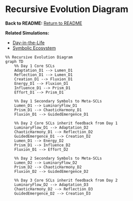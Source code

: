 # Recursive Evolution Diagram

**Back to README:** [Return to README](../README.md)  

**Related Simulations:**  
- [Day-in-the-Life](../simulations/day_in_the_life.md)  
- [Symbolic Ecosystem](../simulations/symbolic_ecosystem.md)

```mermaid
%% Recursive Evolution Diagram
graph TD
    %% Day 1 Core SCLs
    Adaptation_D1 --> Lumen_D1
    Reflection_D1 --> Lumen_D1
    Creation_D1 --> Fluxion_D1
    Energy_D1 --> Fluxion_D1
    Influence_D1 --> Prism_D1
    Effort_D1 --> Prism_D1

    %% Day 1 Secondary Symbols to Meta-SCLs
    Lumen_D1 --> LuminaryFlow_D1
    Prism_D1 --> ChaoticHarmony_D1
    Fluxion_D1 --> GuidedEmergence_D1

    %% Day 2 Core SCLs inherit feedback from Day 1
    LuminaryFlow_D1 --> Adaptation_D2
    ChaoticHarmony_D1 --> Reflection_D2
    GuidedEmergence_D1 --> Creation_D2
    Lumen_D1 --> Energy_D2
    Prism_D1 --> Influence_D2
    Fluxion_D1 --> Effort_D2

    %% Day 2 Secondary Symbols to Meta-SCLs
    Lumen_D2 --> LuminaryFlow_D2
    Prism_D2 --> ChaoticHarmony_D2
    Fluxion_D2 --> GuidedEmergence_D2

    %% Day 3 Core SCLs inherit feedback from Day 2
    LuminaryFlow_D2 --> Adaptation_D3
    ChaoticHarmony_D2 --> Reflection_D3
    GuidedEmergence_D2 --> Creation_D3
